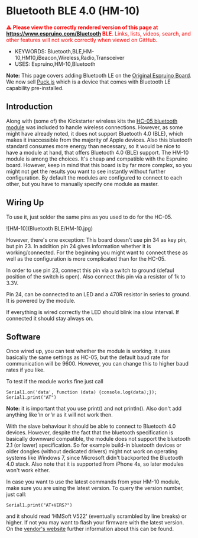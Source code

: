 <!--- Copyright (c) 2014 Christian-W. Budde. See the file LICENSE for copying permission. -->
Bluetooth BLE 4.0 (HM-10)
=========================

<span style="color:red">:warning: **Please view the correctly rendered version of this page at https://www.espruino.com/Bluetooth BLE**. Links, lists, videos, search, and other features will not work correctly when viewed on GitHub.</span>

* KEYWORDS: Bluetooth,BLE,HM-10,HM10,iBeacon,Wireless,Radio,Transceiver
* USES: Espruino,HM-10,Bluetooth

**Note:** This page covers adding Bluetooth LE on the [Original Espruino Board](/EspruinoBoard).
We now sell [Puck.js](/Puck.js) which is a device that comes with Bluetooth LE capability pre-installed.

Introduction
-------------

Along with (some of) the Kickstarter wireless kits the [HC-05 bluetooth module](/Bluetooth) was included to handle wireless connections. However, as some might have already noted, it does not support Bluetooth 4.0 (BLE), which makes it inaccessible from the majority of Apple devices. Also this bluetooth standard consumes more energy than necessary, so it would be nice to have a module at hand, that offers Bluetooth 4.0 (BLE) support.
The HM-10 module is among the choices. It's cheap and compatible with the Espruino board. However, keep in mind that this board is by far more complex, so you might not get the results you want to see instantly without further configuration. By default the modules are configured to connect to each other, but you have to manually specify one module as master.


Wiring Up
--------

To use it, just solder the same pins as you used to do for the HC-05.

![HM-10](Bluetooth BLE/HM-10.jpg)

However, there's one exception: This board doesn't use pin 34 as key pin, but pin 23. In addition pin 24 gives information whether it is working/connected. For the beginning you might want to connect these as well as the configuration is more complicated than for the HC-05.

In order to use pin 23, connect this pin via a switch to ground (defaul position of the switch is open). Also connect this pin via a resistor of 1k to 3.3V.

Pin 24, can be connected to an LED and a 470R resistor in series to ground. It is powered by the module.

If everything is wired correctly the LED should blink ina slow interval. If connected it should stay always on.


Software
--------

Once wired up, you can test whether the module is working. It uses basically the same settings as HC-05, but the default baud rate for communication will be 9600. However, you can change this to higher baud rates if you like.

To test if the module works fine just call

```
Serial1.on('data', function (data) {console.log(data);});
Serial1.print("AT")
```

**Note:** it is important that you use print() and not println(). Also don't add anything like \n or \r as it will not work then.

With the slave behaviour it should be able to connect to Bluetooth 4.0 devices. However, despite the fact that the bluetooth specification is basically downward compatible, the module does not support the bluetooth 2.1 (or lower) specification. So for example build-in bluetooth devices or older dongles (without dedicated drivers) might not work on operating systems like Windows 7, since Microsoft didn't backported the Bluetooth 4.0 stack. Also note that it is supported from iPhone 4s, so later modules won't work either.

In case you want to use the latest commands from your HM-10 module, make sure you are using the latest version. To query the version number, just call:

```
Serial1.print("AT+VERS?")
```

and it should read 'HMSoft V522' (eventually scrambled by line breaks) or higher. If not you may want to flash your firmware with the latest version. On the [vendor's website](http://www.jnhuamao.cn/download_rom_en.asp?id=66) further information about this can be found.
